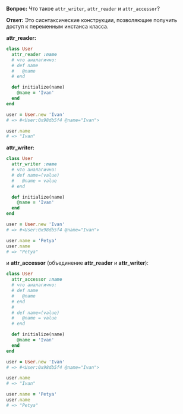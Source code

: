 **Вопрос:** Что такое `attr_writer`, `attr_reader` и `attr_accessor`?

**Ответ:** Это сиснтаксические конструкции, позволяющие получить доступ к переменным инстанса класса.

**attr_reader:**
```ruby
class User
  attr_reader :name
  # что аналагично:
  # def name
  #   @name
  # end

  def initialize(name)
    @name = 'Ivan'
  end
end

user = User.new 'Ivan'
# => #<User:0x98db5f4 @name="Ivan">

user.name
# => "Ivan"
```

**attr_writer:**
```ruby
class User
  attr_writer :name
  # что аналагично:
  # def name=(value)
  #   @name = value
  # end

  def initialize(name)
    @name = 'Ivan'
  end
end

user = User.new 'Ivan'
# => #<User:0x98db5f4 @name="Ivan">

user.name = 'Petya'
user.name
# => "Petya"
```

и **attr_accessor** (объединение **attr_reader** и **attr_writer**):

```ruby
class User
  attr_accessor :name
  # что аналагично:
  # def name
  #   @name
  # end
  #
  # def name=(value)
  #   @name = value
  # end

  def initialize(name)
    @name = 'Ivan'
  end
end

user = User.new 'Ivan'
# => #<User:0x98db5f4 @name="Ivan">

user.name
# => "Ivan"

user.name = 'Petya'
user.name
# => "Petya"
```
